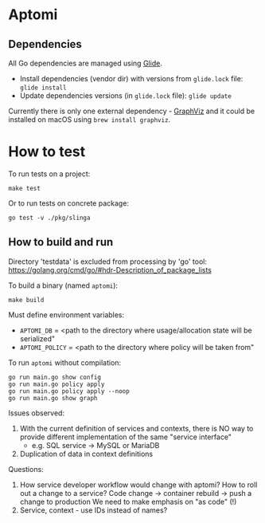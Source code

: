 # Aptomi

## Dependencies

All Go dependencies are managed using [Glide](https://glide.sh/).
* Install dependencies (vendor dir) with versions from ```glide.lock``` file:
  ```glide install```
* Update dependencies versions (in ```glide.lock``` file): ```glide update```

Currently there is only one external dependency -
[GraphViz](http://www.graphviz.org/Download..php) and it could be installed on
macOS using ```brew install graphviz```.

# How to test

To run tests on a project:

```shell
make test
```

Or to run tests on concrete package:

```shell
go test -v ./pkg/slinga
```

## How to build and run

Directory 'testdata' is excluded from processing by 'go' tool:
https://golang.org/cmd/go/#hdr-Description_of_package_lists

To build a binary (named ```aptomi```):

```shell
make build
```

Must define environment variables:

* ```APTOMI_DB``` = <path to the directory where usage/allocation state will be serialized"
* ```APTOMI_POLICY``` = <path to the directory where policy will be taken from"

To run ```aptomi``` without compilation:

```shell
go run main.go show config
go run main.go policy apply
go run main.go policy apply --noop
go run main.go show graph
```

Issues observed:
1. With the current definition of services and contexts, there is NO way to provide different
   implementation of the same "service interface"
      - e.g. SQL service -> MySQL or MariaDB
2. Duplication of data in context definitions


Questions:
1. How service developer workflow would change with aptomi? How to roll out a change to a service?
   Code change -> container rebuild -> push a change to production
   We need to make emphasis on "as code" (!)
2. Service, context - use IDs instead of names?
